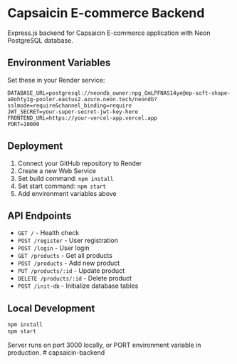# Capsaicin E-commerce Backend

Express.js backend for Capsaicin E-commerce application with Neon PostgreSQL database.

## Environment Variables

Set these in your Render service:

```
DATABASE_URL=postgresql://neondb_owner:npg_GmLPFNAS14ye@ep-soft-shape-a8ohty1g-pooler.eastus2.azure.neon.tech/neondb?sslmode=require&channel_binding=require
JWT_SECRET=your-super-secret-jwt-key-here
FRONTEND_URL=https://your-vercel-app.vercel.app
PORT=10000
```

## Deployment

1. Connect your GitHub repository to Render
2. Create a new Web Service
3. Set build command: `npm install`
4. Set start command: `npm start`
5. Add environment variables above

## API Endpoints

- `GET /` - Health check
- `POST /register` - User registration
- `POST /login` - User login
- `GET /products` - Get all products
- `POST /products` - Add new product
- `PUT /products/:id` - Update product
- `DELETE /products/:id` - Delete product
- `POST /init-db` - Initialize database tables

## Local Development

```bash
npm install
npm start
```

Server runs on port 3000 locally, or PORT environment variable in production.
#   c a p s a i c i n - b a c k e n d  
 